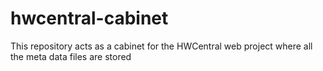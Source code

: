 # hwcentral-cabinet
This repository acts as a cabinet for the HWCentral web project where all the meta data files are stored

